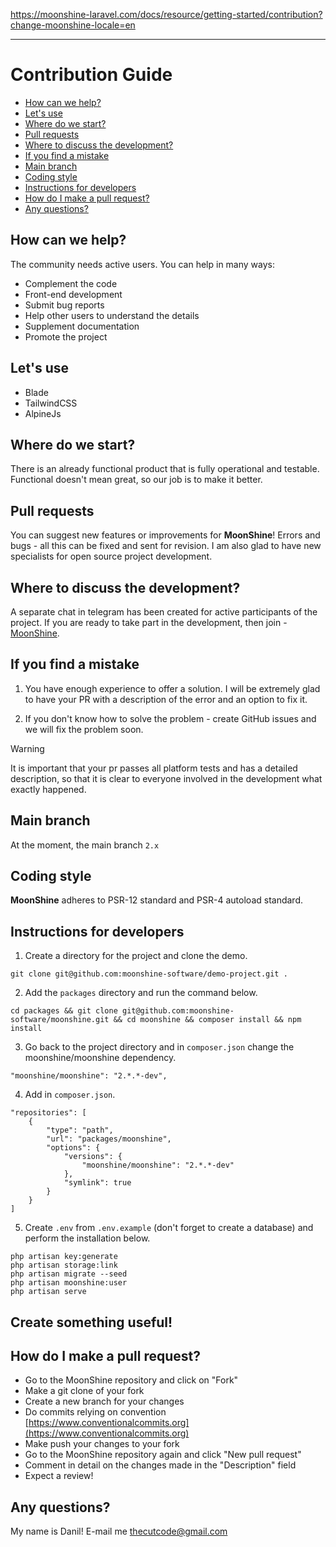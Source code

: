 https://moonshine-laravel.com/docs/resource/getting-started/contribution?change-moonshine-locale=en

------
# Contribution Guide

  - [How can we help?](#how-can-we-help)
  - [Let's use](#lets-use)
  - [Where do we start?](#where-do-we-start)
  - [Pull requests](#pull-requests)
  - [Where to discuss the development?](#where-to-discuss-the-development)
  - [If you find a mistake](#if-you-find-a-mistake)
  - [Main branch](#main-branch)
  - [Coding style](#coding-style)
  - [Instructions for developers](#dev-guide)
  - [How do I make a pull request?](#pr)
  - [Any questions?](#any-questions)


<a name="how-can-we-help"></a>
## How can we help?

The community needs active users. You can help in many ways:

- Complement the code
- Front-end development
- Submit bug reports
- Help other users to understand the details
- Supplement documentation
- Promote the project

<a name="lets-use"></a>
## Let's use

- Blade
- TailwindCSS
- AlpineJs

<a name="where-do-we-start"></a>
## Where do we start?

There is an already functional product that is fully operational and testable. Functional doesn't mean great, so our job is to make it better.

<a name="pull-requests"></a>
## Pull requests

You can suggest new features or improvements for **MoonShine**! Errors and bugs - all this can be fixed and sent for revision. I am also glad to have new specialists for open source project development.

<a name="where-to-discuss-the-development"></a>
## Where to discuss the development?

A separate chat in telegram has been created for active participants of the project. If you are ready to take part in the development, then join - [MoonShine](https://t.me/MoonShine_Laravel).

<a name="if-you-find-a-mistake"></a>
## If you find a mistake

1. You have enough experience to offer a solution. I will be extremely glad to have your PR with a description of the error and an option to fix it.

2. If you don't know how to solve the problem - create GitHub issues and we will fix the problem soon.

> [!WARNING]
> It is important that your pr passes all platform tests and has a detailed description, so that it is clear to everyone involved in the development what exactly happened.

<a name="main-branch"></a>
## Main branch

At the moment, the main branch `2.x`

<a name="coding-style"></a>
## Coding style

**MoonShine** adheres to PSR-12 standard and PSR-4 autoload standard.

<a name="dev-guide"></a>
## Instructions for developers

1. Create a directory for the project and clone the demo.

```
git clone git@github.com:moonshine-software/demo-project.git .
```

2. Add the `packages` directory and run the command below.

```
cd packages && git clone git@github.com:moonshine-software/moonshine.git && cd moonshine && composer install && npm install
```

3. Go back to the project directory and in `composer.json` change the moonshine/moonshine dependency.

```
"moonshine/moonshine": "2.*.*-dev",
```

4.  Add in `composer.json`.

```
"repositories": [
    {
        "type": "path",
        "url": "packages/moonshine",
        "options": {
            "versions": {
                "moonshine/moonshine": "2.*.*-dev"
            },
            "symlink": true
        }
    }
]
```

5. Create `.env` from `.env.example` (don't forget to create a database) and perform the installation below.

```
php artisan key:generate
php artisan storage:link
php artisan migrate --seed
php artisan moonshine:user
php artisan serve
```
## Create something useful!

<a name="pr"></a>
## How do I make a pull request?

- Go to the MoonShine repository and click on "Fork"
- Make a git clone of your fork
- Create a new branch for your changes
- Do commits relying on convention [https://www.conventionalcommits.org](https://www.conventionalcommits.org)
- Make push your changes to your fork
- Go to the MoonShine repository again and click "New pull request"
- Comment in detail on the changes made in the "Description" field
- Expect a review!

<a name="any-questions"></a>
## Any questions?

My name is Danil! E-mail me [thecutcode@gmail.com](mailto:thecutcode@gmail.com)
